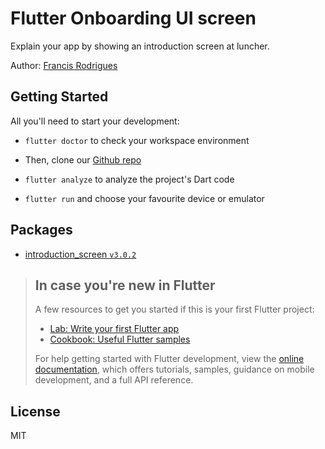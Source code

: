 # Flutter Onboarding UI screen

Explain your app by showing an introduction screen at luncher.

Author: [Francis Rodrigues](https://github.com/francisrod01)


## Getting Started

All you'll need to start your development:

- `flutter doctor` to check your workspace environment

- Then, clone our [Github repo](https://github.com/francisrod01/flutter-onboarding_screen.git)

- `flutter analyze` to analyze the project's Dart code

- `flutter run` and choose your favourite device or emulator

## Packages

- [introduction_screen `v3.0.2`](https://pub.dev/packages/introduction_screen)


> ## In case you're new in Flutter
>
> A few resources to get you started if this is your first Flutter project:
>
> - [Lab: Write your first Flutter app](https://docs.flutter.dev/get-started/codelab)
> - [Cookbook: Useful Flutter samples](https://docs.flutter.dev/cookbook)
>
> For help getting started with Flutter development, view the
[online documentation](https://docs.flutter.dev/), which offers tutorials,
samples, guidance on mobile development, and a full API reference.


## License

MIT
